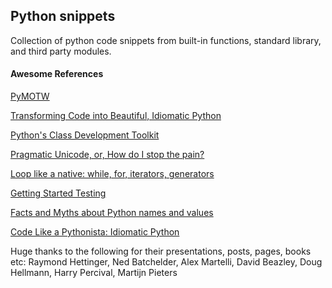 ## Python snippets

Collection of python code snippets from built-in functions, standard library, and third party modules.

#### Awesome References

[PyMOTW](https://pymotw.com/2/)

[Transforming Code into Beautiful, Idiomatic Python](https://www.youtube.com/watch?v=OSGv2VnC0go)

[Python's Class Development Toolkit](https://www.youtube.com/watch?v=HTLu2DFOdTg)

[Pragmatic Unicode, or, How do I stop the pain?](https://www.youtube.com/watch?v=sgHbC6udIqc)

[Loop like a native: while, for, iterators, generators](https://www.youtube.com/watch?v=EnSu9hHGq5o)

[Getting Started Testing](https://www.youtube.com/watch?v=FxSsnHeWQBY)

[Facts and Myths about Python names and values](https://www.youtube.com/watch?v=_AEJHKGk9ns)

[Code Like a Pythonista: Idiomatic Python](http://python.net/~goodger/projects/pycon/2007/idiomatic/handout.html)

Huge thanks to the following for their presentations, posts, pages, books etc: Raymond Hettinger, Ned Batchelder, Alex Martelli, David Beazley, Doug Hellmann, Harry Percival, Martijn Pieters
